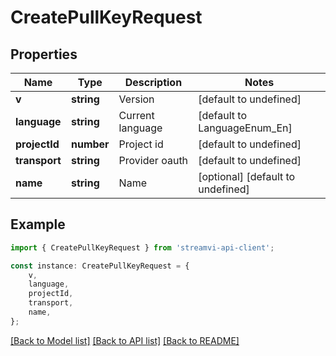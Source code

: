 # CreatePullKeyRequest


## Properties

Name | Type | Description | Notes
------------ | ------------- | ------------- | -------------
**v** | **string** | Version | [default to undefined]
**language** | **string** | Current language | [default to LanguageEnum_En]
**projectId** | **number** | Project id | [default to undefined]
**transport** | **string** | Provider oauth | [default to undefined]
**name** | **string** | Name | [optional] [default to undefined]

## Example

```typescript
import { CreatePullKeyRequest } from 'streamvi-api-client';

const instance: CreatePullKeyRequest = {
    v,
    language,
    projectId,
    transport,
    name,
};
```

[[Back to Model list]](../README.md#documentation-for-models) [[Back to API list]](../README.md#documentation-for-api-endpoints) [[Back to README]](../README.md)
